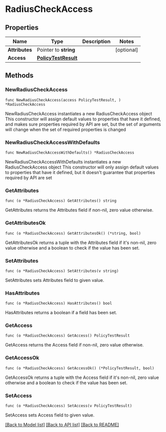 # RadiusCheckAccess

## Properties

Name | Type | Description | Notes
------------ | ------------- | ------------- | -------------
**Attributes** | Pointer to **string** |  | [optional] 
**Access** | [**PolicyTestResult**](PolicyTestResult.md) |  | 

## Methods

### NewRadiusCheckAccess

`func NewRadiusCheckAccess(access PolicyTestResult, ) *RadiusCheckAccess`

NewRadiusCheckAccess instantiates a new RadiusCheckAccess object
This constructor will assign default values to properties that have it defined,
and makes sure properties required by API are set, but the set of arguments
will change when the set of required properties is changed

### NewRadiusCheckAccessWithDefaults

`func NewRadiusCheckAccessWithDefaults() *RadiusCheckAccess`

NewRadiusCheckAccessWithDefaults instantiates a new RadiusCheckAccess object
This constructor will only assign default values to properties that have it defined,
but it doesn't guarantee that properties required by API are set

### GetAttributes

`func (o *RadiusCheckAccess) GetAttributes() string`

GetAttributes returns the Attributes field if non-nil, zero value otherwise.

### GetAttributesOk

`func (o *RadiusCheckAccess) GetAttributesOk() (*string, bool)`

GetAttributesOk returns a tuple with the Attributes field if it's non-nil, zero value otherwise
and a boolean to check if the value has been set.

### SetAttributes

`func (o *RadiusCheckAccess) SetAttributes(v string)`

SetAttributes sets Attributes field to given value.

### HasAttributes

`func (o *RadiusCheckAccess) HasAttributes() bool`

HasAttributes returns a boolean if a field has been set.

### GetAccess

`func (o *RadiusCheckAccess) GetAccess() PolicyTestResult`

GetAccess returns the Access field if non-nil, zero value otherwise.

### GetAccessOk

`func (o *RadiusCheckAccess) GetAccessOk() (*PolicyTestResult, bool)`

GetAccessOk returns a tuple with the Access field if it's non-nil, zero value otherwise
and a boolean to check if the value has been set.

### SetAccess

`func (o *RadiusCheckAccess) SetAccess(v PolicyTestResult)`

SetAccess sets Access field to given value.



[[Back to Model list]](../README.md#documentation-for-models) [[Back to API list]](../README.md#documentation-for-api-endpoints) [[Back to README]](../README.md)



